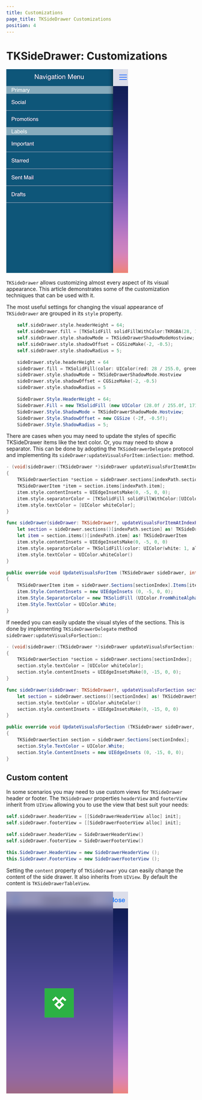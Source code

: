 ```yaml
---
title: Customizations
page_title: TKSideDrawer Customizations
position: 4
---
```


# TKSideDrawer: Customizations 

<img src="../images/sidedrawer-customizations001.png"/>

<code>TKSideDrawer</code> allows customizing almost every aspect of its visual appearance. This article demonstrates some of the customization techniques that can be used with it.

The most useful settings for changing the visual appearance of <code>TKSideDrawer</code> are grouped in its <code>style</code> property.

```Objective-C
	self.sideDrawer.style.headerHeight = 64;
    self.sideDrawer.fill = [TKSolidFill solidFillWithColor:TKRGBA(28, 171, 241, 0.5)];
    self.sideDrawer.style.shadowMode = TKSideDrawerShadowModeHostview;
    self.sideDrawer.style.shadowOffset = CGSizeMake(-2, -0.5);
    self.sideDrawer.style.shadowRadius = 5;
```

```Swift
	sideDrawer.style.headerHeight = 64
    sideDrawer.fill = TKSolidFill(color: UIColor(red: 28 / 255.0, green: 171/255.0, blue: 241/255.0, alpha:0.5))
    sideDrawer.style.shadowMode = TKSideDrawerShadowMode.Hostview
    sideDrawer.style.shadowOffset = CGSizeMake(-2, -0.5)
    sideDrawer.style.shadowRadius = 5
```

```C#
	SideDrawer.Style.HeaderHeight = 64;
	SideDrawer.Fill = new TKSolidFill (new UIColor (28.0f / 255.0f, 171.0f / 255.0f, 241.0f / 255.0f, 0.5f));
	SideDrawer.Style.ShadowMode = TKSideDrawerShadowMode.Hostview;
	SideDrawer.Style.ShadowOffset = new CGSize (-2f, -0.5f);
	SideDrawer.Style.ShadowRadius = 5;
```

There are cases when you may need to update the styles of specific TKSideDrawer items like the text color. Or, you may need to show a separator. This can be done by adopting the <code>TKSideDrawerDelegate</code> protocol and implementing its <code>sideDrawer:updateVisualsForItem:inSection:</code> method.

```Objective-C
- (void)sideDrawer:(TKSideDrawer *)sideDrawer updateVisualsForItemAtIndexPath:(NSIndexPath *)indexPath
{
    TKSideDrawerSection *section = sideDrawer.sections[indexPath.section];
    TKSideDrawerItem *item = section.items[indexPath.item];
    item.style.contentInsets = UIEdgeInsetsMake(0, -5, 0, 0);
    item.style.separatorColor = [TKSolidFill solidFillWithColor:[UIColor colorWithWhite:1 alpha:0.5]];
    item.style.textColor = [UIColor whiteColor];
}
```

```Swift
func sideDrawer(sideDrawer: TKSideDrawer!, updateVisualsForItemAtIndexPath indexPath: NSIndexPath!) {
    let section = sideDrawer.sections()[indexPath.section] as! TKSideDrawerSection
    let item = section.items()[indexPath.item] as! TKSideDrawerItem
    item.style.contentInsets = UIEdgeInsetsMake(0, -5, 0, 0)
    item.style.separatorColor = TKSolidFill(color: UIColor(white: 1, alpha: 0.5))
    item.style.textColor = UIColor.whiteColor()
}
```

```C#
public override void UpdateVisualsForItem (TKSideDrawer sideDrawer, int itemIndex, int sectionIndex)
{
	TKSideDrawerItem item = sideDrawer.Sections[sectionIndex].Items[itemIndex];
	item.Style.ContentInsets = new UIEdgeInsets (0, -5, 0, 0);
	item.Style.SeparatorColor = new TKSolidFill (UIColor.FromWhiteAlpha(1.0f, 0.5f));
	item.Style.TextColor = UIColor.White;
}
```

If needed you can easily update the visual styles of the sections. This is done by implementing <code>TKSideDrawerDelegate</code> method <code>sideDrawer:updateVisualsForSection:</code>:

```Objective-C
- (void)sideDrawer:(TKSideDrawer *)sideDrawer updateVisualsForSection:(NSInteger)sectionIndex
{
    TKSideDrawerSection *section = sideDrawer.sections[sectionIndex];
    section.style.textColor = [UIColor whiteColor];
    section.style.contentInsets = UIEdgeInsetsMake(0, -15, 0, 0);
}
```

```Swift
func sideDrawer(sideDrawer: TKSideDrawer!, updateVisualsForSection sectionIndex: Int) {
    let section = sideDrawer.sections()[sectionIndex] as! TKSideDrawerSection
    section.style.textColor = UIColor.whiteColor()
    section.style.contentInsets = UIEdgeInsetsMake(0, -15, 0, 0)
}
```

```C#
public override void UpdateVisualsForSection (TKSideDrawer sideDrawer, int sectionIndex)
{
	TKSideDrawerSection section = sideDrawer.Sections[sectionIndex];
	section.Style.TextColor = UIColor.White;
	section.Style.ContentInsets = new UIEdgeInsets (0, -15, 0, 0);
}
```
## Custom content

In some scenarios you may need to use custom views for <code>TKSideDrawer</code> header or footer. The <code>TKSideDrawer</code> properties <code>headerView</code> and <code>footerView</code> inherit from <code>UIView</code> allowing you to use the view that best suit your needs:

```Objective-C
self.sideDrawer.headerView = [[SideDrawerHeaderView alloc] init];
self.sideDrawer.footerView = [[SideDrawerFooterView alloc] init];
```

```Swift
self.sideDrawer.headerView = SideDrawerHeaderView()
self.sideDrawer.footerView = SideDrawerFooterView()
```

```C#
this.SideDrawer.HeaderView = new SideDrawerHeaderView ();
this.SideDrawer.FooterView = new SideDrawerFooterView ();
```

Setting the <code>content</code> property of <code>TKSideDrawer</code> you can easily change the content of the side drawer. It also inherits from <code>UIView</code>. By default the content is <code>TKSideDrawerTableView</code>.

<img src= "../images/sidedrawer-customizations002.png"/>